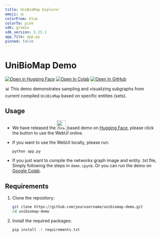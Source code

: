 ```yaml
---
title: UniBioMap Explorer
emoji: 📊
colorFrom: blue
colorTo: pink
sdk: gradio
sdk_version: 5.23.1
app_file: app.py
pinned: false
---
```



# UniBioMap Demo
[![Open in Hugging Face](https://img.shields.io/badge/Open%20in-HuggingFace-orange?logo=huggingface)](https://huggingface.co/spaces/EZ4Fanta/unibiomap_demo)
[![Open In Colab](https://colab.research.google.com/assets/colab-badge.svg)](https://colab.research.google.com/github/xfd997700/unibiomap-demo/blob/main/demo.ipynb)
[![Open In GitHub](https://img.shields.io/badge/Open%20in-GitHub-black?logo=github)](https://github.com/xfd997700/unibiomap_demo)


📊 This demo demonstrates sampling and visualizing subgraphs from current compiled `UniBioMap` based on specific entities (sets).

## Usage
- We have released the <a href="https://www.gradio.app/">
  <img src="https://www.gradio.app/_app/immutable/assets/gradio.CHB5adID.svg" alt="Gradio" height="30">
</a> based demo on [Hugging Face](https://huggingface.co/spaces/EZ4Fanta/unibiomap_demo), please click the button to use the WebUI online.
- If you want to use the WebUI locally, please run:
    ```bash
    python app.py
    ```

- If you just want to compile the networkx graph image and entity .txt file, Simply following the steps in `demo.ipynb`. Or you can run the demo on [Google Colab]((https://colab.research.google.com/assets/colab-badge.svg)](https://colab.research.google.com/github/xfd997700/unibiomap-demo/blob/main/demo.ipynb)).

## Requirements

1. Clone the repository:
    ```bash
    git clone https://github.com/yourusername/unibiomap-demo.git
    cd unibiomap-demo
    ```

2. Install the required packages:
    ```bash
    pip install -r requirements.txt
    ```


